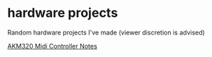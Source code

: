 # hardware projects
Random hardware projects I've made (viewer discretion is advised)

[AKM320 Midi Controller Notes](akm320.md)
